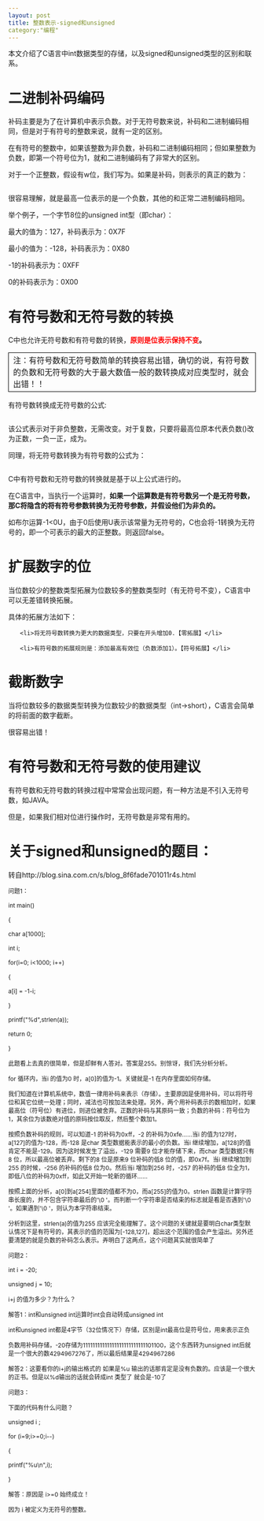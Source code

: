 ```yaml
---
layout: post
title: 整数表示-signed和unsigned
category:"编程"
---
```

本文介绍了C语言中int数据类型的存储，以及signed和unsigned类型的区别和联系。
<h1>二进制补码编码</h1>
补码主要是为了在计算机中表示负数。对于无符号数来说，补码和二进制编码相同，但是对于有符号的整数来说，就有一定的区别。

在有符号的整数中，如果该整数为非负数，补码和二进制编码相同；但如果整数为负数，即第一个符号位为1，就和二进制编码有了非常大的区别。

对于一个正整数，假设有w位，我们写为<img src="http://www.codingart.info/wp-content/uploads/2013/06/062013_1410_signeduns1.png" alt="" />。如果是补码，则表示的真正的数为：

<img src="http://www.codingart.info/wp-content/uploads/2013/06/062013_1410_signeduns2.png" alt="" />

很容易理解，就是最高一位表示的是一个负数，其他的和正常二进制编码相同。

举个例子，一个字节8位的unsigned int型（即char）：

最大的值为：127，补码表示为：0X7F

最小的值为：-128，补码表示为：0X80

-1的补码表示为：0XFF

0的补码表示为：0X00
<h1>有符号数和无符号数的转换</h1>
C中也允许无符号数和有符号数的转换，<strong><span style="color: red;">原则是位表示保持不变</span>。
</strong>
<div>
<table style="border-collapse: collapse;" border="0"><colgroup> <col style="width: 738px;" /></colgroup>
<tbody valign="top">
<tr>
<td style="padding-left: 9px; padding-right: 9px; border: solid black 0.5pt;">注：有符号数和无符号数简单的转换容易出错，确切的说，有符号数的负数和无符号数的大于最大数值一般的数转换成对应类型时，就会出错！！</td>
</tr>
</tbody>
</table>
</div>
有符号数转换成无符号数的公式:

<img src="http://www.codingart.info/wp-content/uploads/2013/06/062013_1410_signeduns3.png" alt="" />

该公式表示对于非负整数，无需改变。对于复数，只要将最高位原本代表负数(<img src="http://www.codingart.info/wp-content/uploads/2013/06/062013_1410_signeduns4.png" alt="" />)改为正数，一负一正，成为<img src="http://www.codingart.info/wp-content/uploads/2013/06/062013_1410_signeduns5.png" alt="" />。

同理，将无符号数转换为有符号数的公式为：

<img src="http://www.codingart.info/wp-content/uploads/2013/06/062013_1410_signeduns6.png" alt="" />

C中有符号数和无符号数的转换就是基于以上公式进行的。

在C语言中，当执行一个运算时，<strong>如果一个运算数是有符号数另一个是无符号数，那C将隐含的将有符号参数转换为无符号参数，并假设他们为非负的。<span style="color: red;">
</span></strong>

如布尔运算-1&lt;0U，由于0后使用U表示该常量为无符号的，C也会将-1转换为无符号的，即一个可表示的最大的正整数。则返回false。
<h1>扩展数字的位</h1>
当位数较少的整数类型拓展为位数较多的整数类型时（有无符号不变），C语言中可以无差错转换拓展。

具体的拓展方法如下：
<ul>
	<li>将无符号数转换为更大的数据类型，只要在开头增加0.【零拓展】</li>
	<li>有符号数的拓展规则是：添加最高有效位（负数添加1）。【符号拓展】</li>
</ul>
<h1>截断数字</h1>
当将位数较多的数据类型转换为位数较少的数据类型（int-&gt;short），C语言会简单的将前面的数字截断。

很容易出错！
<h1>有符号数和无符号数的使用建议</h1>
有符号数和无符号数的转换过程中常常会出现问题，有一种方法是不引入无符号数，如JAVA。

但是，如果我们相对位进行操作时，无符号数是非常有用的。
<h1>关于signed和unsigned的题目：</h1>
转自http://blog.sina.com.cn/s/blog_8f6fade701011r4s.html

<span style="font-size: 9pt;">问题1：
</span>

<span style="font-size: 9pt;">int main()
</span>

<span style="font-size: 9pt;"> {
</span>

<span style="font-size: 9pt;"> char a[1000];
</span>

<span style="font-size: 9pt;"> int i;
</span>

<span style="font-size: 9pt;"> for(i=0; i&lt;1000; i++)
</span>

<span style="font-size: 9pt;"> {
</span>

<span style="font-size: 9pt;"> a[i] = -1-i;
</span>

<span style="font-size: 9pt;"> }
</span>

<span style="font-size: 9pt;"> printf("%d",strlen(a));
</span>

<span style="font-size: 9pt;"> return 0;
</span>

<span style="font-size: 9pt;">}
</span>

<span style="font-size: 9pt;"> 此题看上去真的很简单，但是却鲜有人答对。答案是255。别惊讶，我们先分析分析。
</span>

<span style="font-size: 9pt;"> for 循环内，当i 的值为0 时，a[0]的值为-1。关键就是-1 在内存里面如何存储。
</span>

<span style="font-size: 9pt;"> 我们知道在计算机系统中，数值一律用补码来表示（存储）。主要原因是使用补码，可以将符号位和其它位统一处理；同时，减法也可按加法来处理。另外，两个用补码表示的数相加时，如果最高位（符号位）有进位，则进位被舍弃。正数的补码与其原码一致；负数的补码：符号位为1，其余位为该数绝对值的原码按位取反，然后整个数加1。
</span>

<span style="font-size: 9pt;"> 按照负数补码的规则，可以知道-1 的补码为0xff，-2 的补码为0xfe……当i 的值为127时，a[127]的值为-128，而-128 是char 类型数据能表示的最小的负数。当i 继续增加，a[128]的值肯定不能是-129。因为这时候发生了溢出，-129 需要9 位才能存储下来，而char 类型数据只有8 位，所以最高位被丢弃。剩下的8 位是原来9 位补码的低8 位的值，即0x7f。当i 继续增加到255 的时候，-256 的补码的低8 位为0。然后当i 增加到256 时，-257 的补码的低8 位全为1，即低八位的补码为0xff，如此又开始一轮新的循环……
</span>

<span style="font-size: 9pt;"> 按照上面的分析，a[0]到a[254]里面的值都不为0，而a[255]的值为0。strlen 函数是计算字符串长度的，并不包含字符串最后的'\0 '。而判断一个字符串是否结束的标志就是看是否遇到'\0 '。如果遇到'\0 '，则认为本字符串结束。
</span>

<span style="font-size: 9pt;"> 分析到这里，strlen(a)的值为255 应该完全能理解了。这个问题的关键就是要明白char类型默认情况下是有符号的，其表示的值的范围为[-128,127]，超出这个范围的值会产生溢出。另外还要清楚的就是负数的补码怎么表示。弄明白了这两点，这个问题其实就很简单了
</span>

<span style="font-size: 9pt;">问题2：
</span>

<span style="font-size: 9pt;">int i = -20;
</span>

<span style="font-size: 9pt;">unsigned j = 10;
</span>

<span style="font-size: 9pt;">i+j 的值为多少？为什么？
</span>

<span style="font-size: 9pt;">解答1：int和unsigned int运算时int会自动转成unsigned int
</span>

<span style="font-size: 9pt;">int和unsigned int都是4字节（32位情况下）存储，区别是int最高位是符号位，用来表示正负
</span>

<span style="font-size: 9pt;">负数用补码存储，-20存储为11111111111111111111111111101100，这个东西转为unsigned int后就是一个很大的数4294967276了，所以最后结果是4294967286
</span>

<span style="font-size: 9pt;">解答2：这要看你的i+j的输出格式的 如果是%u 输出的话那肯定是没有负数的。应该是一个很大的正书。但是以%d输出的话就会转成int 类型了 就会是-10了
</span>

<span style="font-size: 9pt;">问题3：
</span>

<span style="font-size: 9pt;">下面的代码有什么问题？
</span>

<span style="font-size: 9pt;"> unsigned i ;
</span>

<span style="font-size: 9pt;"> for (i=9;i&gt;=0;i--)
</span>

<span style="font-size: 9pt;"> {
</span>

<span style="font-size: 9pt;"> printf("%u\n",i);
</span>

<span style="font-size: 9pt;"> }
</span>

<span style="font-size: 9pt;">解答：原因是 i&gt;=0 始终成立！
</span>

<span style="font-size: 9pt;">因为 i 被定义为无符号的整数。
</span>
